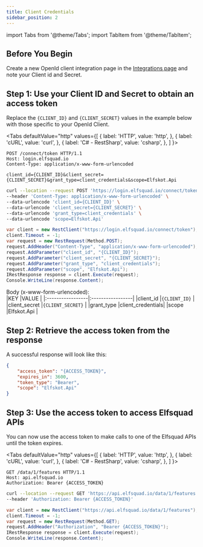 ```yaml
---
title: Client Credentials
sidebar_position: 2
---
```


import Tabs from '@theme/Tabs';
import TabItem from '@theme/TabItem';


## Before You Begin
Create a new OpenId client integration page in the [Integrations page](https://ems.elfsquad.io/integration) and note your Client id and Secret.

## Step 1: Use your Client ID and Secret to obtain an access token

Replace the `{CLIENT_ID}` and `{CLIENT_SECRET}` values in the example below with those specific to your OpenId Client.


<Tabs
  defaultValue="http"
  values={[
    { label: 'HTTP', value: 'http', },
    { label: 'cURL', value: 'curl', },
    { label: 'C# - RestSharp', value: 'csharp', },
  ]
}>
<TabItem value="http">

```http
POST /connect/token HTTP/1.1
Host: login.elfsquad.io
Content-Type: application/x-www-form-urlencoded
  
client_id={CLIENT_ID}&client_secret={CLIENT_SECRET}&grant_type=client_credentials&scope=Elfskot.Api
```
</TabItem>

<TabItem value="curl">

``` bash
curl --location --request POST 'https://login.elfsquad.io/connect/token' \
--header 'Content-Type: application/x-www-form-urlencoded' \
--data-urlencode 'client_id={CLIENT_ID}' \
--data-urlencode 'client_secret={CLIENT_SECRET}' \
--data-urlencode 'grant_type=client_credentials' \
--data-urlencode 'scope=Elfskot.Api'
```

</TabItem>
<TabItem value="csharp">

```c#
var client = new RestClient("https://login.elfsquad.io/connect/token");
client.Timeout = -1;
var request = new RestRequest(Method.POST);
request.AddHeader("Content-Type", "application/x-www-form-urlencoded");
request.AddParameter("client_id", "{CLIENT_ID}");
request.AddParameter("client_secret", "{CLIENT_SECRET}");
request.AddParameter("grant_type", "client_credentials");
request.AddParameter("scope", "Elfskot.Api");
IRestResponse response = client.Execute(request);
Console.WriteLine(response.Content);
```

</TabItem>
</Tabs>

Body (x-www-form-urlencoded):  
|KEY               |VALUE             |
|:-----------------|:-----------------|
|client_id         |`{CLIENT_ID}`     |
|client_secret     |`{CLIENT_SECRET}` |
|grant_type        |client_credentials|
|scope             |Elfskot.Api       |     

## Step 2: Retrieve the access token from the response
A successful response will look like this:
```json
{
    "access_token": "{ACCESS_TOKEN}",
    "expires_in": 3600,
    "token_type": "Bearer",
    "scope": "Elfskot.Api"
}
```

## Step 3: Use the access token to access Elfsquad APIs
You can now use the access token to make calls to one of the Elfsquad APIs until the token expires.

<Tabs
  defaultValue="http"
  values={[
    { label: 'HTTP', value: 'http', },
    { label: 'cURL', value: 'curl', },
    { label: 'C# - RestSharp', value: 'csharp', },
  ]
}>
<TabItem value="http">

```http
GET /data/1/features HTTP/1.1
Host: api.elfsquad.io
Authorization: Bearer {ACCESS_TOKEN}
```

</TabItem>
<TabItem value="curl">

 ``` bash
curl --location --request GET 'https://api.elfsquad.io/data/1/features' \
--header 'Authorization: Bearer {ACCESS_TOKEN}'
```

</TabItem>
<TabItem value="csharp">

``` c#
var client = new RestClient("https://api.elfsquad.io/data/1/features");
client.Timeout = -1;
var request = new RestRequest(Method.GET);
request.AddHeader("Authorization", "Bearer {ACCESS_TOKEN}");
IRestResponse response = client.Execute(request);
Console.WriteLine(response.Content);
```

</TabItem>
</Tabs>
